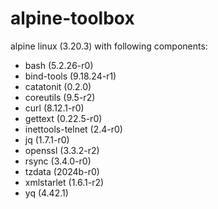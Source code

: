 # alpine-toolbox

alpine linux (3.20.3) with following components:

- bash (5.2.26-r0)
- bind-tools (9.18.24-r1)
- catatonit (0.2.0)
- coreutils (9.5-r2)
- curl (8.12.1-r0)
- gettext (0.22.5-r0)
- inettools-telnet (2.4-r0)
- jq (1.7.1-r0)
- openssl (3.3.2-r2)
- rsync (3.4.0-r0)
- tzdata (2024b-r0)
- xmlstarlet (1.6.1-r2)
- yq (4.42.1)
